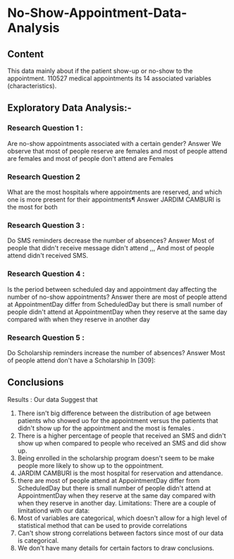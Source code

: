 # No-Show-Appointment-Data-Analysis

## Content
This data mainly about if the patient show-up or no-show to the appointment.
110527 medical appointments its 14 associated variables (characteristics).

## Exploratory Data Analysis:-

### Research Question 1 :
Are no-show appointments associated with a certain gender?
Answer
We observe that most of people reserve are females and most of people attend are females and most of people don't attend are Females


### Research Question 2
What are the most hospitals where appointments are reserved, and which one is more present for their appointments¶
Answer
JARDIM CAMBURI is the most for both


### Research Question 3 :
Do SMS reminders decrease the number of absences?
Answer
Most of people that didn't receive message didn't attend ,,, And most of people attend didn't received SMS.


### Research Question 4 :
Is the period between scheduled day and appointment day affecting the number of no-show appointments?
Answer
there are most of people attend at AppointmentDay differ from ScheduledDay but there is small number of people didn't attend at AppointmentDay when they reserve at the same day compared with when they reserve in another day


### Research Question 5 :
Do Scholarship reminders increase the number of absences?
Answer
Most of people attend don't have a Scholarship
In [309]:


## Conclusions
Results : Our data Suggest that
1.	There isn't big difference between the distribution of age between patients who showed uo for the appointment versus the patients that didn't show up for the appointment and the most is females .
2.	There is a higher percentage of people that received an SMS and didn't show up when compared to people who received an SMS and did show up.
3.	Being enrolled in the scholarship program doesn't seem to be make people more likely to show up to the oppointment.
4.	JARDIM CAMBURI is the most hospital for reservation and attendance.
5.	there are most of people attend at AppointmentDay differ from ScheduledDay but there is small number of people didn't attend at AppointmentDay when they reserve at the same day compared with when they reserve in another day.
Limitations: There are a couple of limitationd with our data:
6.	Most of variables are categorical, which doesn't allow for a high level of statistical method that can be used to provide correlations
7.	Can't show strong correlations between factors since most of our data is categorical.
8.	We don't have many details for certain factors to draw conclusions.
